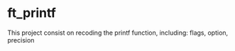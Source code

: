 # ft_printf
This project consist on recoding the printf function, including: flags, option, precision
